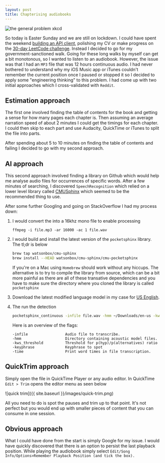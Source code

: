 ```yaml
---
layout: post
title: Chapterising audiobooks
---
```


![the general problem xkcd](https://imgs.xkcd.com/comics/the_general_problem.png)

So today is Easter Sunday and we are still on lockdown.
I could have spent the weekend [building an API client](https://github.com/mickeypash/api-katas), polishing my CV or make progress on the [30-day LeetCode challenge](https://leetcode.com/mickeypash/). 
Instead I decided to go for my government-sanctioned walk.
Going for these long walks by myself can get a bit monotonous, so I wanted to listen to an audiobook. However, the issue was that I had an `MP3` file that was 12 hours continuous audio. I had never bothered to understand why my iOS Music app or iTunes couldn't remember the current position once I paused or stopped it so I decided to apply some "engineering thinking" to this problem. I had come up with two initial approaches which I cross-validated with `Reddit`.

## Estimation approach

The first one involved finding the table of contents for the book and getting a sense for how many pages each chapter is.
Then assuming an average narration speed of about 2 minutes I could get the timings for each chapter.
I could then skip to each part and use Audacity, QuickTime or iTunes to split the file into parts.

After spending about 5 to 10 minutes on finding the table of contents and failing I decided to go with my second approach.

## AI approach

This second approach involved finding a library on Github which would help me analyse audio files for occurrences of specific words.
After a few minutes of searching, I discovered `SpeechRecognition` which relied on a lower level library called [CMUSphinx](https://cmusphinx.github.io/) which seemed to be the recommended thing to use.

After some further Googling and going on StackOverflow I had my process down:

1. I would convert the into a 16khz mono file to enable processing
    ```
    ffmpeg -i file.mp3 -ar 16000 -ac 1 file.wav
    ```
2. I would build and install the latest version of the `pocketsphinx` library. The tl;dr is below
    ```bash
    brew tap watsonbox/cmu-sphinx
    brew install --HEAD watsonbox/cmu-sphinx/cmu-pocketsphinx
    ```
    If you're on a Mac using `Homebrew` should work without any hiccups. The alternative is to try to compile the library from source, which can be a bit more painful as there are all of these transative dependencies and you have to make sure the directory where you cloned the library is called `pocketsphinx`
3. Download the latest modified language model in my case for [US English](https://sourceforge.net/projects/cmusphinx/files/Acoustic%20and%20Language%20Models/US%20English/).
4. The run the detection
    ```bash
    pocketsphinx_continuous -infile file.wav -hmm ~/Downloads/en-us -kws_threshold 1e-10 -keyphrase "chapter" -time yes
    ```

    Here is an overview of the flags:
    ```
    -infile                 Audio file to transcribe.
    -hmm                    Directory containing acoustic model files.
    -kws_threshold          Threshold for p(hyp)/p(alternatives) ratio
    -keyphrase              Keyphrase to spot
    -time                   Print word times in file transcription.
    ```

## QuickTrim approach

Simply open the file in QuickTime Player or any audio editor.
In QuickTime `Edit > Trim` opens the editor menu as seen below

![quick trim]({{ site.baseurl }}/images/quick-trim.png)

All you need to do is spot the pauses and trim up to that point. 
It's not perfect but you would end up with smaller pieces of content that you can consume in one session.

## Obvious approach

What I could have done from the start is simply Google for my issue.
I would have quickly discovered that there is an option to persist the last playback position.
While playing the audiobook simply select `Edit/Song Info/Options>Remember Playback Position (and tick the box).`
